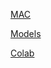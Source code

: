 [MAC](https://stable-diffusion-art.com/install-mac/)

[Models](https://stable-diffusion-art.com/models/)

[Colab](https://colab.research.google.com/github/sagiodev/stablediffusion_webui/blob/master/StableDiffusionUI_ngrok_sagiodev.ipynb)
